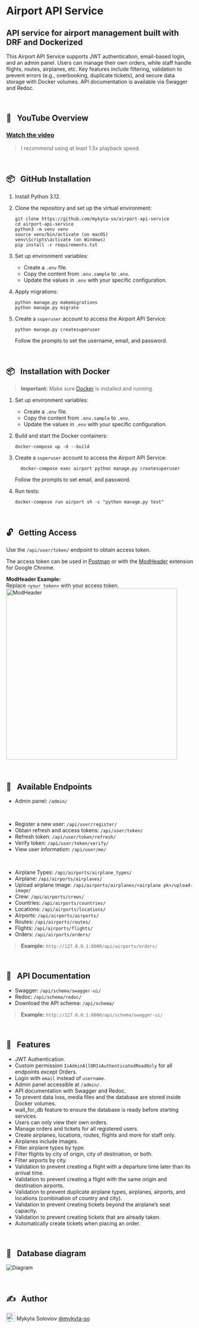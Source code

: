 # Airport API Service

## API service for airport management built with DRF and Dockerized



This Airport API Service supports JWT authentication, email-based login, and an admin panel. Users can manage their own orders, while staff handle flights, routes, airplanes, etc. Key features include filtering, validation to prevent errors (e.g., overbooking, duplicate tickets), and secure data storage with Docker volumes. API documentation is available via Swagger and Redoc.

<br>

## 🍿 &nbsp; YouTube Overview
### <a href="https://youtu.be/ms4_s28IR2k" target="_blank">Watch the video</a>
> I recommend using at least 1.5x playback speed. 

<br>

## 📦 &nbsp; GitHub Installation 

1. Install Python 3.12.

2. Clone the repository and set up the virtual environment:
    ```shell
    git clone https://github.com/mykyta-so/airport-api-service
    cd airport-api-service
    python3 -m venv venv
    source venv/bin/activate (on macOS)
    venv\Scripts\activate (on Windows)
    pip install -r requirements.txt
    ```
   
3. Set up environment variables:
   - Create a `.env` file.
   - Copy the content from `.env.sample` to `.env`.
   - Update the values in `.env` with your specific configuration.


4. Apply migrations:
    ```shell
    python manage.py makemigrations
    python manage.py migrate
    ```

5. Create a `superuser` account to access the Airport API Service:
   ```shell
   python manage.py createsuperuser
    ```
   Follow the prompts to set the username, email, and password.

<br>

## 📦 &nbsp; Installation with Docker

> **Important:**  Make sure [Docker](https://www.docker.com/) is installed and running.


1. Set up environment variables:
   - Create a `.env` file.
   - Copy the content from `.env.sample` to `.env`.
   - Update the values in `.env` with your specific configuration.


2. Build and start the Docker containers:
    ```shell
    docker-compose up -d --build
    ```
   
3. Create a `superuser` account to access the Airport API Service:
   ```shell
     docker-compose exec airport python manage.py createsuperuser
   ```
    Follow the prompts to set email, and password.


4. Run tests:
    ```shell
    docker-compose run airport sh -c "python manage.py test"
   ```
<br>


## 🔓 &nbsp; Getting Access

Use the `/api/user/token/` endpoint to obtain access token.

The access token can be used in [Postman](https://www.postman.com/) or with the [ModHeader](https://chromewebstore.google.com/detail/modheader-modify-http-hea/idgpnmonknjnojddfkpgkljpfnnfcklj?hl=en) extension for Google Chrome.

**ModHeader Example:**<br>
Replace `<your token>` with your access token.<br>
<img src="docs/images/modheader.png" alt="ModHeader" width="460"/>

<br>

## 📡 &nbsp; Available Endpoints

- Admin panel: `/admin/`
<br>

- Register a new user: `/api/user/register/`
- Obtain refresh and access tokens: `/api/user/token/`
- Refresh token: `/api/user/token/refresh/`
- Verify token: `/api/user/token/verify/`
- View user information: `/api/user/me/`
<br>


- Airplane Types: `/api/airports/airplane_types/`
- Airplane: `/api/airports/airplanes/`
- Upload airplane image: `/api/airports/airplanes/<airplane pk>/upload-image/`
- Crew: `/api/airports/crews/`
- Countries: `/api/airports/countries/`
- Locations: `/api/airports/locations/`
- Airports: `/api/airports/airports/`
- Routes: `/api/airports/routes/`
- Flights: `/api/airports/flights/`
- Orders: `/api/airports/orders/`

>**Example:** `http://127.0.0.1:8000/api/airports/orders/`

<br>

## 📑 &nbsp; API Documentation
- Swagger: `/api/schema/swagger-ui/`
- Redoc: `/api/schema/redoc/`
- Download the API schema: `/api/schema/`

>**Example:** `http://127.0.0.1:8000/api/schema/swagger-ui/`

<br>

## 👾 &nbsp; Features
- JWT Authentication.
- Custom permission `IsAdminAllORIsAuthenticatedReadOnly` for all endpoints except Orders.
- Login with `email` instead of `username`.
- Admin panel accessible at `/admin/`.
- API documentation with Swagger and Redoc.
- To prevent data loss, media files and the database are stored inside Docker volumes.
- wait_for_db feature to ensure the database is ready before starting services.
- Users can only view their own orders.
- Manage orders and tickets for all registered users.
- Create airplanes, locations, routes, flights and more for staff only.
- Airplanes include images.
- Filter airplane types by type.
- Filter flights by city of origin, city of destination, or both.
- Filter airports by city.
- Validation to prevent creating a flight with a departure time later than its arrival time.
- Validation to prevent creating a flight with the same origin and destination airports.
- Validation to prevent duplicate airplane types, airplanes, airports, and locations (combination of country and city).
- Validation to prevent creating tickets beyond the airplane’s seat capacity.
- Validation to prevent creating tickets that are already taken.
- Automatically create tickets when placing an order.

<br>

## 🔗 &nbsp; Database diagram
![Diagram](docs/images/db_diagram.png)
   
<br>

## ✍️ &nbsp; Author
<img src="https://github.com/mykyta-so.png" alt="@mykyta-so" width="24" height="24" valign="bottom" /> Mykyta Soloviov <a href="https://github.com/mykyta-so">@mykyta-so</a>
